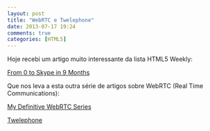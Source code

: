 ```yaml
---
layout: post
title: "WebRTC e Twelephone"
date: 2013-07-17 19:24
comments: true
categories: [HTML5] 
---
```



Hoje recebi um artigo muito interessante da lista HTML5 Weekly:

[From 0 to Skype in 9 Months](http://bloggeek.me/skype-in-9-months/?utm_source=html5weekly&utm_medium=email)

Que nos leva a esta outra série de artigos sobre WebRTC (Real Time Communications):

[My Definitive WebRTC Series](http://bloggeek.me/resources/webrtc-series/)

[Twelephone](http://twelephone.com)


